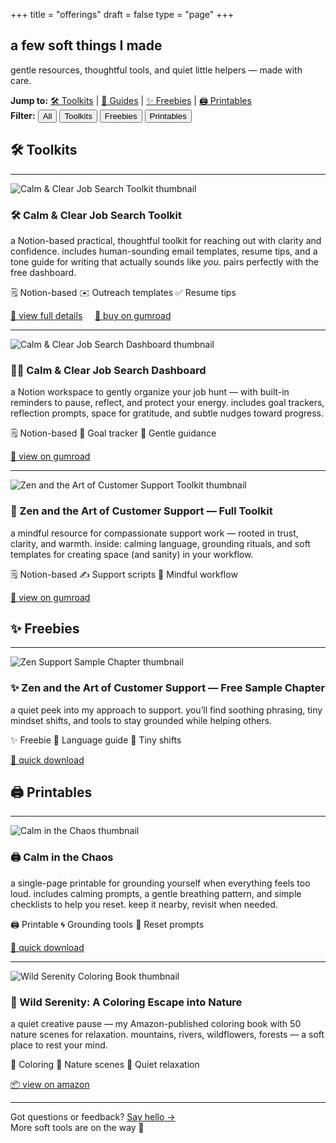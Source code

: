 +++
title = "offerings"
draft = false
type = "page"
+++

## a few soft things I made

gentle resources, thoughtful tools, and quiet little helpers — made with care.

<div class="offerings-toc">
  <strong>Jump to:</strong>
  <a href="#job-tools">🛠️ Toolkits</a> |
  <a href="#guides">🌿 Guides</a> |
  <a href="#freebies">✨ Freebies</a> |
  <a href="#printables">🖨️ Printables</a>
</div>

<div class="offerings-filter">
  <strong>Filter:</strong>
  <button data-filter="all" class="active">All</button>
  <button data-filter="toolkits">Toolkits</button>
  <button data-filter="freebies">Freebies</button>
  <button data-filter="printables">Printables</button>
</div>

<div class="category-group" data-category="toolkits">
  <h2 id="job-tools">🛠️ Toolkits</h2>
  <hr>

  <div class="offering" data-category="toolkits">
    <img src="/images/job-toolkit/job-toolkit-thumb.png" alt="Calm & Clear Job Search Toolkit thumbnail" class="thumbnail" />
    <div class="offering-text">
      <h3>🛠️ Calm & Clear Job Search Toolkit</h3>
      <p>a Notion-based practical, thoughtful toolkit for reaching out with clarity and confidence. includes human-sounding email templates, resume tips, and a tone guide for writing that actually sounds like <em>you</em>. pairs perfectly with the free dashboard.</p>
      <div class="tags">
        <span class="tag">🗒️ Notion-based</span>
        <span class="tag">✉️ Outreach templates</span>
        <span class="tag">✅ Resume tips</span>
      </div>
      <p>
        <a href="https://steadyspace.net/job-toolkit">🌿 view full details</a> &nbsp; &nbsp;
        <a href="https://steadyspace.gumroad.com/l/calmjobtoolkit">🛒 buy on gumroad</a>
      </p>
    </div>
  </div>

  <hr>

  <div class="offering" data-category="toolkits">
    <img src="/images/job-dashboard/job-search-dashboard-thumb.png" alt="Calm & Clear Job Search Dashboard thumbnail" class="thumbnail" />
    <div class="offering-text">
      <h3>🧘‍♀️ Calm & Clear Job Search Dashboard</h3>
      <p>a Notion workspace to gently organize your job hunt — with built-in reminders to pause, reflect, and protect your energy. includes goal trackers, reflection prompts, space for gratitude, and subtle nudges toward progress.</p>
      <div class="tags">
        <span class="tag">🗒️ Notion-based</span>
        <span class="tag">📆 Goal tracker</span>
        <span class="tag">🌱 Gentle guidance</span>
      </div>
      <p>
        <a href="https://steadyspace.gumroad.com/l/calmjobdashboard">🌿 view on gumroad</a>
      </p>
    </div>
  </div>

  <hr>

  <div class="offering" data-category="toolkits">
    <img src="/images/zen-support/zen-support-full-thumb.png" alt="Zen and the Art of Customer Support Toolkit thumbnail" class="thumbnail" />
    <div class="offering-text">
      <h3>🧰 Zen and the Art of Customer Support — Full Toolkit</h3>
      <p>a mindful resource for compassionate support work — rooted in trust, clarity, and warmth. inside: calming language, grounding rituals, and soft templates for creating space (and sanity) in your workflow.</p>
      <div class="tags">
        <span class="tag">🗒️ Notion-based</span>
        <span class="tag">✍️ Support scripts</span>
        <span class="tag">🧘 Mindful workflow</span>
      </div>
      <p>
        <a href="https://steadyspace.gumroad.com/l/zensupport">🌿 view on gumroad</a>
      </p>
    </div>
  </div>
</div>

<div class="category-group" data-category="freebies">
  <h2 id="freebies">✨ Freebies</h2>
  <hr>

  <div class="offering" data-category="freebies">
    <img src="/images/zen-support-sample/zen-sample-thumb.png" alt="Zen Support Sample Chapter thumbnail" class="thumbnail" />
    <div class="offering-text">
      <h3>✨ Zen and the Art of Customer Support — Free Sample Chapter</h3>
      <p>a quiet peek into my approach to support. you’ll find soothing phrasing, tiny mindset shifts, and tools to stay grounded while helping others.</p>
      <div class="tags">
        <span class="tag">✨ Freebie</span>
        <span class="tag">💬 Language guide</span>
        <span class="tag">🌿 Tiny shifts</span>
      </div>
      <p>
        <a href="https://steadyspace.gumroad.com/l/zen-sample">🌿 quick download</a>
      </p>
    </div>
  </div>
</div>

<div class="category-group" data-category="printables">
  <h2 id="printables">🖨️ Printables</h2>
  <hr>

  <div class="offering" data-category="printables">
    <img src="/images/calm-chaos/calm-chaos-thumb.png" alt="Calm in the Chaos thumbnail" class="thumbnail" />
    <div class="offering-text">
      <h3>🖨️ Calm in the Chaos</h3>
      <p>a single-page printable for grounding yourself when everything feels too loud. includes calming prompts, a gentle breathing pattern, and simple checklists to help you reset. keep it nearby, revisit when needed.</p>
      <div class="tags">
        <span class="tag">🖨️ Printable</span>
        <span class="tag">🌀 Grounding tools</span>
        <span class="tag">🌙 Reset prompts</span>
      </div>
      <p>
        <a href="https://steadyspace.gumroad.com/l/calminthechaos">🌿 quick download</a>
      </p>
    </div>
  </div>

  <hr>

  <div class="offering" data-category="printables">
    <img src="/images/wild-serenity/wild-serenity-thumb.png" alt="Wild Serenity Coloring Book thumbnail" class="thumbnail" />
    <div class="offering-text">
      <h3>🎨 Wild Serenity: A Coloring Escape into Nature</h3>
      <p>a quiet creative pause — my Amazon-published coloring book with 50 nature scenes for relaxation. mountains, rivers, wildflowers, forests — a soft place to rest your mind.</p>
      <div class="tags">
        <span class="tag">🎨 Coloring</span>
        <span class="tag">🍃 Nature scenes</span>
        <span class="tag">🧘 Quiet relaxation</span>
      </div>
      <p>
        <a href="https://a.co/d/gyfYdS7">📦 view on amazon</a>
      </p>
    </div>
  </div>
</div>

<script>
  const filterButtons = document.querySelectorAll('.offerings-filter button');
  const groups = document.querySelectorAll('.category-group');

  filterButtons.forEach(button => {
    button.addEventListener('click', () => {
      const category = button.dataset.filter;

      filterButtons.forEach(btn => btn.classList.remove('active'));
      button.classList.add('active');

      groups.forEach(group => {
        if (category === 'all' || group.dataset.category === category) {
          group.style.display = 'block';
        } else {
          group.style.display = 'none';
        }
      });
    });
  });
</script>

<hr>

<p class="footer-cta">
  Got questions or feedback? <a href="/say-hello">Say hello →</a><br>
  More soft tools are on the way 🌙
</p>
